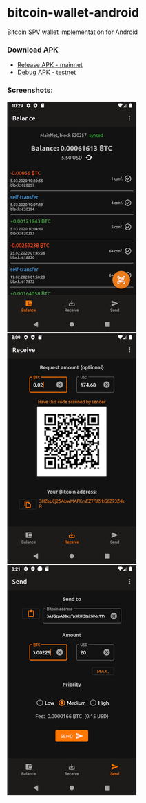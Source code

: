 # bitcoin-wallet-android
Bitcoin SPV wallet implementation for Android

### Download APK

* [Release APK - mainnet](http://https://github.com/ilyapr/bitcoin-wallet-android/blob/master/app/release/app-release.apk)
* [Debug APK - testnet](https://github.com/ilyapr/bitcoin-wallet-android/blob/master/app/debug/app-debug.apk)

### Screenshots:

![main screen](https://github.com/ilyapr/bitcoin-wallet-android/blob/master/screenshots/1.png) ![receive](https://github.com/ilyapr/bitcoin-wallet-android/blob/master/screenshots/2.png) ![send](https://github.com/ilyapr/bitcoin-wallet-android/blob/master/screenshots/3.png) 
